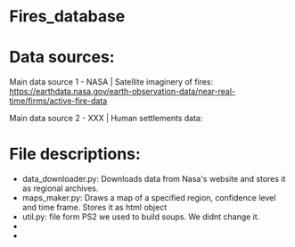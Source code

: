 # Fires_database


# Data sources:

Main data source 1 - NASA | Satellite imaginery of fires: https://earthdata.nasa.gov/earth-observation-data/near-real-time/firms/active-fire-data

Main data source 2 - XXX | Human settlements data: 

# File descriptions:

* data_downloader.py: Downloads data from Nasa's website and stores it as regional archives.
* maps_maker.py: Draws a map of a specified region, confidence level and time frame. Stores it as html object
* util.py: file form PS2 we used to build soups. We didnt change it.
*
*


